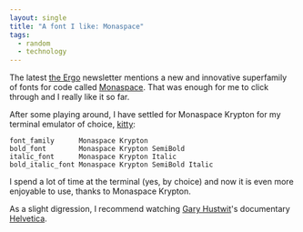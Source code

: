 ```yaml
---
layout: single
title: "A font I like: Monaspace"
tags:
  - random
  - technology
---
```


The latest [the Ergo](https://mailchi.mp/fc6479cc5582/the-ergo-signup) newsletter mentions a new and innovative superfamily of fonts for code called [Monaspace](https://monaspace.githubnext.com/). That was enough for me to click through and I really like it so far.

After some playing around, I have settled for Monaspace Krypton for my terminal emulator of choice, [kitty](https://sw.kovidgoyal.net/kitty/):

```
font_family      Monaspace Krypton
bold_font        Monaspace Krypton SemiBold
italic_font      Monaspace Krypton Italic
bold_italic_font Monaspace Krypton SemiBold Italic
```

I spend a lot of time at the terminal (yes, by choice) and now it is even more enjoyable to use, thanks to Monaspace Krypton. 

As a slight digression, I recommend watching [Gary Hustwit](https://www.hustwit.com/)'s documentary [Helvetica](https://vimeo.com/ondemand/helvetica3). 
